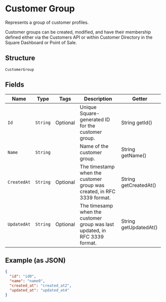 
# Customer Group

Represents a group of customer profiles.

Customer groups can be created, modified, and have their membership defined either via
the Customers API or within Customer Directory in the Square Dashboard or Point of Sale.

## Structure

`CustomerGroup`

## Fields

| Name | Type | Tags | Description | Getter |
|  --- | --- | --- | --- | --- |
| `Id` | `String` | Optional | Unique Square-generated ID for the customer group. | String getId() |
| `Name` | `String` |  | Name of the customer group. | String getName() |
| `CreatedAt` | `String` | Optional | The timestamp when the customer group was created, in RFC 3339 format. | String getCreatedAt() |
| `UpdatedAt` | `String` | Optional | The timesamp when the customer group was last updated, in RFC 3339 format. | String getUpdatedAt() |

## Example (as JSON)

```json
{
  "id": "id0",
  "name": "name0",
  "created_at": "created_at2",
  "updated_at": "updated_at4"
}
```


